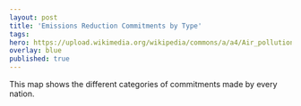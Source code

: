 ```yaml
---
layout: post
title: 'Emissions Reduction Commitments by Type'
tags:
hero: https://upload.wikimedia.org/wikipedia/commons/a/a4/Air_pollution_by_industrial_chimneys.jpg
overlay: blue
published: true
---
```


This map shows the different categories of commitments made by every nation.
